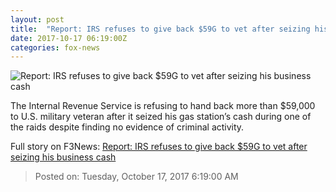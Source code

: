 ```yaml
---
layout: post
title:  "Report: IRS refuses to give back $59G to vet after seizing his business cash"
date: 2017-10-17 06:19:00Z
categories: fox-news
---
```


![Report: IRS refuses to give back $59G to vet after seizing his business cash](http://a57.foxnews.com/images.foxnews.com/content/fox-news/us/2017/10/17/report-irs-refuses-to-give-back-59g-to-vet-after-seizing-his-business-cash/_jcr_content/image.img.jpg/0/0/1508222826795.jpg?ve=1)

The Internal Revenue Service is refusing to hand back more than $59,000 to U.S. military veteran after it seized his gas station’s cash during one of the raids despite finding no evidence of criminal activity.


Full story on F3News: [Report: IRS refuses to give back $59G to vet after seizing his business cash](http://www.f3nws.com/n/AKrQzE)

> Posted on: Tuesday, October 17, 2017 6:19:00 AM
